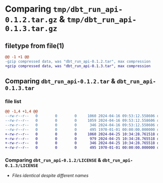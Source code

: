 # Comparing `tmp/dbt_run_api-0.1.2.tar.gz` & `tmp/dbt_run_api-0.1.3.tar.gz`

## filetype from file(1)

```diff
@@ -1 +1 @@
-gzip compressed data, was "dbt_run_api-0.1.2.tar", max compression
+gzip compressed data, was "dbt_run_api-0.1.3.tar", max compression
```

## Comparing `dbt_run_api-0.1.2.tar` & `dbt_run_api-0.1.3.tar`

### file list

```diff
@@ -1,4 +1,4 @@
--rw-r--r--   0        0        0     1060 2024-04-16 09:53:12.558606 dbt_run_api-0.1.2/LICENSE
--rw-r--r--   0        0        0     1059 2024-04-16 09:53:12.558606 dbt_run_api-0.1.2/dbt_run_api/__init__.py
--rw-r--r--   0        0        0      346 2024-04-16 09:53:12.558606 dbt_run_api-0.1.2/pyproject.toml
--rw-r--r--   0        0        0      495 1970-01-01 00:00:00.000000 dbt_run_api-0.1.2/PKG-INFO
+-rw-r--r--   0        0        0     1060 2024-04-25 10:34:28.761518 dbt_run_api-0.1.3/LICENSE
+-rw-r--r--   0        0        0      979 2024-04-25 10:34:28.765518 dbt_run_api-0.1.3/dbt_run_api/__init__.py
+-rw-r--r--   0        0        0      346 2024-04-25 10:34:28.765518 dbt_run_api-0.1.3/pyproject.toml
+-rw-r--r--   0        0        0      495 1970-01-01 00:00:00.000000 dbt_run_api-0.1.3/PKG-INFO
```

### Comparing `dbt_run_api-0.1.2/LICENSE` & `dbt_run_api-0.1.3/LICENSE`

 * *Files identical despite different names*

